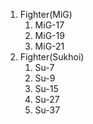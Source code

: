 1. Fighter(MiG)
    1. MiG-17
    2. MiG-19
    3. MiG-21
2. Fighter(Sukhoi)
    1. Su-7
    2. Su-9
    3. Su-15
    4. Su-27
    5. Su-37
